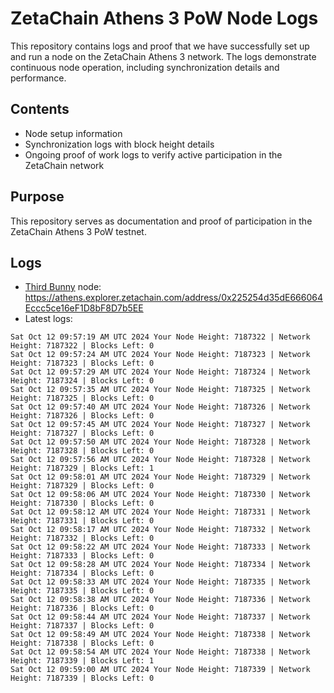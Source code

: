 # ZetaChain Athens 3 PoW Node Logs
This repository contains logs and proof that we have successfully set up and run a node on the ZetaChain Athens 3 network. The logs demonstrate continuous node operation, including synchronization details and performance.

## Contents
- Node setup information
- Synchronization logs with block height details
- Ongoing proof of work logs to verify active participation in the ZetaChain network

## Purpose
This repository serves as documentation and proof of participation in the ZetaChain Athens 3 PoW testnet.

## Logs

- [Third Bunny](https://thirdbunny.xyz/) node: https://athens.explorer.zetachain.com/address/0x225254d35dE666064Eccc5ce16eF1D8bF8D7b5EE
- Latest logs:
```
Sat Oct 12 09:57:19 AM UTC 2024 Your Node Height: 7187322 | Network Height: 7187322 | Blocks Left: 0
Sat Oct 12 09:57:24 AM UTC 2024 Your Node Height: 7187323 | Network Height: 7187323 | Blocks Left: 0
Sat Oct 12 09:57:29 AM UTC 2024 Your Node Height: 7187324 | Network Height: 7187324 | Blocks Left: 0
Sat Oct 12 09:57:35 AM UTC 2024 Your Node Height: 7187325 | Network Height: 7187325 | Blocks Left: 0
Sat Oct 12 09:57:40 AM UTC 2024 Your Node Height: 7187326 | Network Height: 7187326 | Blocks Left: 0
Sat Oct 12 09:57:45 AM UTC 2024 Your Node Height: 7187327 | Network Height: 7187327 | Blocks Left: 0
Sat Oct 12 09:57:50 AM UTC 2024 Your Node Height: 7187328 | Network Height: 7187328 | Blocks Left: 0
Sat Oct 12 09:57:56 AM UTC 2024 Your Node Height: 7187328 | Network Height: 7187329 | Blocks Left: 1
Sat Oct 12 09:58:01 AM UTC 2024 Your Node Height: 7187329 | Network Height: 7187329 | Blocks Left: 0
Sat Oct 12 09:58:06 AM UTC 2024 Your Node Height: 7187330 | Network Height: 7187330 | Blocks Left: 0
Sat Oct 12 09:58:12 AM UTC 2024 Your Node Height: 7187331 | Network Height: 7187331 | Blocks Left: 0
Sat Oct 12 09:58:17 AM UTC 2024 Your Node Height: 7187332 | Network Height: 7187332 | Blocks Left: 0
Sat Oct 12 09:58:22 AM UTC 2024 Your Node Height: 7187333 | Network Height: 7187333 | Blocks Left: 0
Sat Oct 12 09:58:28 AM UTC 2024 Your Node Height: 7187334 | Network Height: 7187334 | Blocks Left: 0
Sat Oct 12 09:58:33 AM UTC 2024 Your Node Height: 7187335 | Network Height: 7187335 | Blocks Left: 0
Sat Oct 12 09:58:38 AM UTC 2024 Your Node Height: 7187336 | Network Height: 7187336 | Blocks Left: 0
Sat Oct 12 09:58:44 AM UTC 2024 Your Node Height: 7187337 | Network Height: 7187337 | Blocks Left: 0
Sat Oct 12 09:58:49 AM UTC 2024 Your Node Height: 7187338 | Network Height: 7187338 | Blocks Left: 0
Sat Oct 12 09:58:54 AM UTC 2024 Your Node Height: 7187338 | Network Height: 7187339 | Blocks Left: 1
Sat Oct 12 09:59:00 AM UTC 2024 Your Node Height: 7187339 | Network Height: 7187339 | Blocks Left: 0
```
